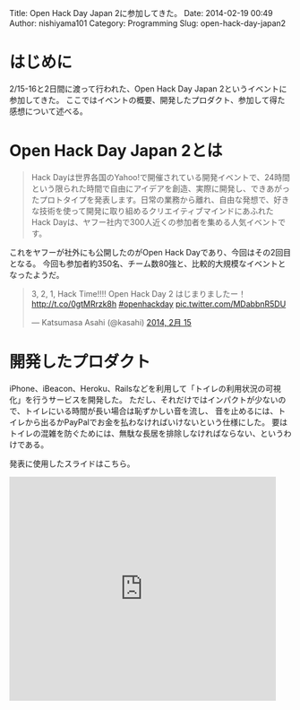 Title: Open Hack Day Japan 2に参加してきた。 
Date: 2014-02-19 00:49
Author: nishiyama101
Category: Programming
Slug: open-hack-day-japan2

# はじめに

2/15-16と2日間に渡って行われた、Open Hack Day Japan 2というイベントに参加してきた。
ここではイベントの概要、開発したプロダクト、参加して得た感想について述べる。

# Open Hack Day Japan 2とは

> Hack Dayは世界各国のYahoo!で開催されている開発イベントで、24時間という限られた時間で自由にアイデアを創造、実際に開発し、できあがったプロトタイプを発表します。日常の業務から離れ、自由な発想で、好きな技術を使って開発に取り組めるクリエイティブマインドにあふれたHack Dayは、ヤフー社内で300人近くの参加者を集める人気イベントです。

これをヤフーが社外にも公開したのがOpen Hack Dayであり、今回はその2回目となる。
今回も参加者約350名、チーム数80強と、比較的大規模なイベントとなったようだ。

<blockquote class="twitter-tweet" lang="ja"><p>3, 2, 1, Hack Time!!!!&#10;Open Hack Day 2 はじまりましたー！&#10; <a href="http://t.co/0gtMRrzk8h">http://t.co/0gtMRrzk8h</a> <a href="https://twitter.com/search?q=%23openhackday&amp;src=hash">#openhackday</a> <a href="http://t.co/MDabbnR5DU">pic.twitter.com/MDabbnR5DU</a></p>&mdash; Katsumasa Asahi (@kasahi) <a href="https://twitter.com/kasahi/statuses/434536686937071616">2014, 2月 15</a></blockquote>
<script async src="//platform.twitter.com/widgets.js" charset="utf-8"></script>

# 開発したプロダクト

iPhone、iBeacon、Heroku、Railsなどを利用して「トイレの利用状況の可視化」を行うサービスを開発した。
ただし、それだけではインパクトが少ないので、トイレにいる時間が長い場合は恥ずかしい音を流し、
音を止めるには、トイレから出るかPayPalでお金を払わなければいけないという仕様にした。
要はトイレの混雑を防ぐためには、無駄な長居を排除しなければならない、というわけである。

発表に使用したスライドはこちら。

<iframe src="http://www.slideshare.net/slideshow/embed_code/31347615" width="476" height="400" frameborder="0" marginwidth="0" marginheight="0" scrolling="no"></iframe>
